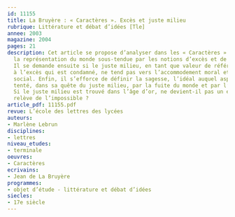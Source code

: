 ```yaml
---
id: 11155
title: La Bruyère : « Caractères ». Excès et juste milieu
rubrique: Littérature et débat d’idées [Tle]
annee: 2003
magazine: 2004
pages: 21
description: Cet article se propose d’analyser dans les « Caractères » de La Bruyère
  la représentation du monde sous-tendue par les notions d’excès et de juste milieu.
  Il se demande ensuite si le juste milieu, en tant que valeur de référence opposée
  à l’excès qui est condamné, ne tend pas vers l’accommodement moral et le conservatisme
  social. Enfin, il s’efforce de définir la sagesse, l’idéal auquel aspire La Bruyère,
  tenté, dans sa quête du juste milieu, par la fuite du monde et par l’indépendance.
  Si le juste milieu est trouvé dans l’âge d’or, ne devient-il pas un excès, puisqu’il
  relève de l’impossible ?
article_pdf: 11155.pdf
revue: L’école des lettres des lycées
auteurs:
- Marlène Lebrun
disciplines:
- lettres
niveau_etudes:
- terminale
oeuvres:
- Caractères
ecrivains:
- Jean de La Bruyère
programmes:
- objet d’étude - littérature et débat d’idées
siecles:
- 17e siècle
---
```

